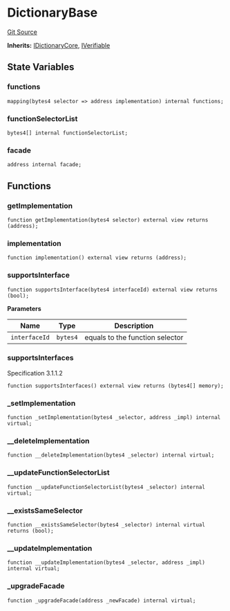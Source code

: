 # DictionaryBase
[Git Source](https://github.com/metacontract/mc/blob/main/src/devkit/Flattened.sol)

**Inherits:**
[IDictionaryCore](interface.IDictionaryCore.md), [IVerifiable](interface.IVerifiable.md)


## State Variables
### functions

```solidity
mapping(bytes4 selector => address implementation) internal functions;
```


### functionSelectorList

```solidity
bytes4[] internal functionSelectorList;
```


### facade

```solidity
address internal facade;
```


## Functions
### getImplementation


```solidity
function getImplementation(bytes4 selector) external view returns (address);
```

### implementation


```solidity
function implementation() external view returns (address);
```

### supportsInterface


```solidity
function supportsInterface(bytes4 interfaceId) external view returns (bool);
```
**Parameters**

|Name|Type|Description|
|----|----|-----------|
|`interfaceId`|`bytes4`|equals to the function selector|


### supportsInterfaces

Specification 3.1.1.2


```solidity
function supportsInterfaces() external view returns (bytes4[] memory);
```

### _setImplementation


```solidity
function _setImplementation(bytes4 _selector, address _impl) internal virtual;
```

### __deleteImplementation


```solidity
function __deleteImplementation(bytes4 _selector) internal virtual;
```

### __updateFunctionSelectorList


```solidity
function __updateFunctionSelectorList(bytes4 _selector) internal virtual;
```

### __existsSameSelector


```solidity
function __existsSameSelector(bytes4 _selector) internal virtual returns (bool);
```

### __updateImplementation


```solidity
function __updateImplementation(bytes4 _selector, address _impl) internal virtual;
```

### _upgradeFacade


```solidity
function _upgradeFacade(address _newFacade) internal virtual;
```

